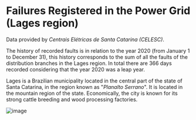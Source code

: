 # Failures Registered in the Power Grid (Lages region)

Data provided by _Centrais Elétricas de Santa Catarina (CELESC)_.

The history of recorded faults is in relation to the year 2020 (from January 1 to December 31), this history corresponds to the sum of all the faults of the distribution branches in the Lages region. In total there are 366 days recorded considering that the year 2020 was a leap year.

Lages is a Brazilian municipality located in the central part of the state of Santa Catarina, in the region known as "_Planalto Serrano_".
It is located in the mountain region of the state. Economically, the city is known for its strong cattle breeding and wood processing factories.

![image](https://user-images.githubusercontent.com/88292916/190849572-4cb9c057-5ff0-4c6e-b837-a1a0bbc84c6d.png)
